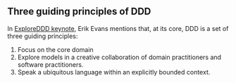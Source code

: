 ## Three guiding principles of DDD

In [ExploreDDD keynote](https://youtu.be/R2IAgnpkBck?si=w6IyvQYBs_IFC6-6&t=430),
Erik Evans mentions that, at its core, DDD is a set of three guiding principles:

1. Focus on the core domain
2. Explore models in a creative collaboration of domain practitioners and software practitioners.
3. Speak a ubiquitous language within an explicitly bounded context. 
